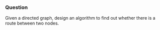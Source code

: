 ### Question

Given a directed graph, design an algorithm to find out whether there is a route between two nodes.
